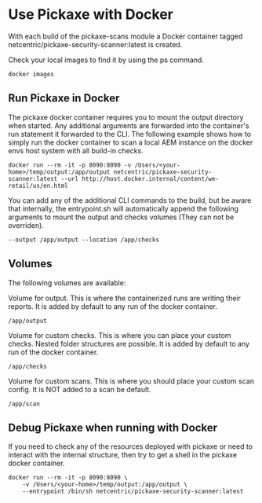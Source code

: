 # Use Pickaxe with Docker
With each build of the pickaxe-scans module 
a Docker container tagged netcentric/pickaxe-security-scanner:latest is created.

Check your local images to find it by using the ps command.

    docker images

## Run Pickaxe in Docker
The pickaxe docker container requires you to mount the output directory when started.
Any additional arguments are forwarded into the container's run statement it forwarded to the CLI.
The following example shows how to simply run the docker container to scan a local AEM instance on the docker envs host system
with all build-in checks.

    docker run --rm -it -p 8090:8090 -v /Users/<your-home>/temp/output:/app/output netcentric/pickaxe-security-scanner:latest --url http://host.docker.internal/content/we-retail/us/en.html

You can add any of the additional CLI commands to the build,
but be aware that internally, the entrypoint.sh will automatically append the following arguments to mount the output and checks volumes (They can not be overriden).

    --output /app/output --location /app/checks

## Volumes
The following volumes are available:

Volume for output. This is where the containerized runs are writing their reports.
It is added by default to any run of the docker container.

    /app/output

Volume for custom checks. This is where you can place your custom checks. Nested folder structures are possible.
It is added by default to any run of the docker container.

    /app/checks

Volume for custom scans.
This is where you should place your custom scan config. It is NOT added to a scan be default.

    /app/scan

## Debug Pickaxe when running with Docker

If you need to check any of the resources deployed with pickaxe or need 
to interact with the internal structure, 
then try to get a shell in the pickaxe docker container.

    docker run --rm -it -p 8090:8090 \
        -v /Users/<your-home>/temp/output:/app/output \
        --entrypoint /bin/sh netcentric/pickaxe-security-scanner:latest

